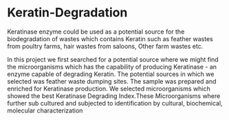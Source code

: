 # Keratin-Degradation
Keratinase enzyme could be used as a potential source for the biodegradation of wastes which contains Keratin such as feather wastes from poultry farms, hair wastes from saloons, Other farm wastes etc. 

In this project we first searched for a potential source where we might find the microorganisms which has the capability of producing Keratinase - an enzyme capable of degrading Keratin. The potential sources in which we selected was feather waste dumping sites. The sample was prepared and enriched for Keratinase production. We selected microorganisms which showed the best Keratinase Degrading Index.These Microorganisms where further sub cultured and subjected to identification by cultural, biochemical, molecular characterization
